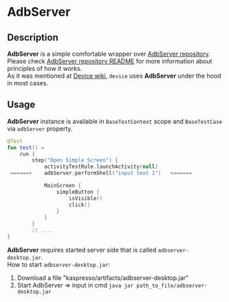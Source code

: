 # AdbServer

## Description
**AdbServer** is a simple comfortable wrapper over [AdbServer repository](https://github.com/KasperskyLab/AdbServer). Please check [AdbServer repository README](https://github.com/KasperskyLab/AdbServer/blob/master/README.md) for more information about principles of how it works.<br>
As it was mentioned at [Device wiki](./05_Device.md), ```device``` uses **AdbServer** under the hood in most cases. <br>

## Usage
**AdbServer** instance is available in ```BaseTestContext``` scope and ```BaseTestCase``` via ```adbServer``` property. <br> 
```kotlin
@Test
fun test() =
    run {
        step("Open Simple Screen") {
            activityTestRule.launchActivity(null)
 ======>    adbServer.performShell("input text 1")   <======

            MainScreen {
                simpleButton {
                    isVisible()
                    click()
                }
            }
        }
        // ....
}
```

**AdbServer** requires started server side that is called ```adbserver-desktop.jar```. <br>
How to start ```adbserver-desktop.jar```:
1. Download a file "kaspresso/artifacts/adbserver-desktop.jar"
2. Start AdbServer => input in cmd ```java jar path_to_file/adbserver-desktop.jar```
